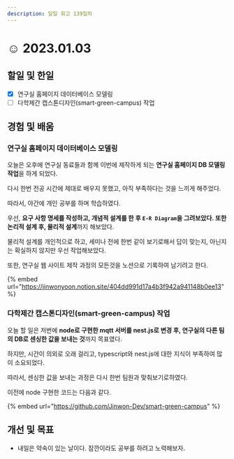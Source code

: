 ```yaml
---
description: 일일 회고 139일차
---
```


# ☺ 2023.01.03

## 할일 및 한일&#x20;

* [x] 연구실 홈페이지 데이터베이스 모델링&#x20;
* [ ] 다학제간 캡스톤디자인(smart-green-campus) 작업&#x20;

## 경험 및 배움&#x20;

### 연구실 홈페이지 데이터베이스 모델링&#x20;

오늘은 오후에 연구실 동료들과 함께 이번에 제작하게 되는 **연구실 홈페이지 DB 모델링 작업**을 하게 되었다.

다시 한번 전공 시간에 제대로 배우지 못했고, 아직 부족하다는 것을 느끼게 해주었다.

따라서, 야간에 개인 공부를 하며 학습하였다.

우선, **요구 사항 명세를 작성하고, 개념적 설계를 한 후 `E-R Diagram`을 그려보았다. 또한 논리적 설계 후, 물리적 설계**까지 해보았다.

물리적 설계를 개인적으로 하고, 세미나 전에 한번 같이 보기로해서 답이 맞는지, 아닌지는 확실하지 않지만 우선 작업해보았다.

또한, 연구실 웹 사이트 제작 과정의 모든것을 노션으로 기록하여 남기려고 한다.

{% embed url="https://jinwonyoon.notion.site/404dd991d17a4b3f942a941148b0ee13" %}

### 다학제간 캡스톤디자인(smart-green-campus) 작업&#x20;

오늘 할 일은 저번에 **node로 구현한 mqtt 서버를 nest.js로 변경 후, 연구실의 다른 팀의 DB로 센싱한 값을 보내는 것**까지 목표였다.

하지만, 시간이 의외로 오래 걸리고, typescript와 nest.js에 대한 지식이 부족하여 많이 소요되었다.

따라서, 센싱한 값을 보내는 과정은 다시 한번 팀원과 맞춰보기로하였다.

이전에 node 구현한 코드는 다음과 같다.

{% embed url="https://github.com/Jinwon-Dev/smart-green-campus" %}

## 개선 및 목표&#x20;

* 내일은 약속이 있는 날이다. 잠깐이라도 공부를 하려고 노력해보자.&#x20;
